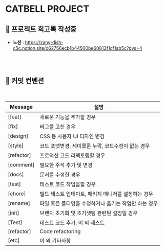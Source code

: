 # CATBELL PROJECT

## 📑 프로젝트 회고록 작성중

- **노션** : https://zany-dish-c5c.notion.site/c62756ecb1b44500be60813f1cf1ab5c?pvs=4

<br/>
<br/>

## 🚩 커밋 컨벤션

<br/>

| Message    | 설명                                                  |
| ---------- | ----------------------------------------------------- |
| [feat]     | 새로운 기능을 추가할 경우                             |
| [fix]      | 버그를 고친 경우                                      |
| [design]   | CSS 등 사용자 UI 디자인 변경                          |
| [style]    | 코드 포맷변경, 세미콜론 누락, 코드수정이 없는 경우    |
| [refactor] | 프로덕션 코드 리펙토링할 경우                         |
| [comment]  | 필요한 주석 추가 및 변경                              |
| [docs]     | 문서를 수정한 경우                                    |
| [test]     | 테스트 코드 작업을할 경우                             |
| [chore]    | 빌드 테스트 업데이트, 패키지 매니저를 설정하는 경우   |
| [rename]   | 파일 혹은 폴더명을 수정하거나 옮기는 작업만 하는 경우 |
| [init]     | 브랜치 초기화 및 초기셋팅 관련된 설정일 경우          |
| [Test]     | 테스트 코드 추가, 이 외 테스트                        |
| [refactor] | Code refactoring                                      |
| [etc]      | 이 외 기타사항                                        |
